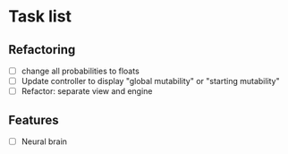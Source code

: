 # Task list

## Refactoring

- [ ] change all probabilities to floats
- [ ] Update controller to display "global mutability" or "starting mutability"
- [ ] Refactor: separate view and engine

## Features

- [ ] Neural brain
